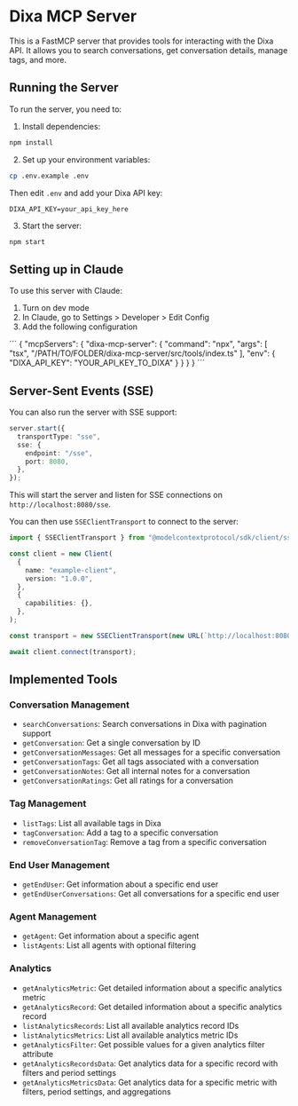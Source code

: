 # Dixa MCP Server

This is a FastMCP server that provides tools for interacting with the Dixa API. It allows you to search conversations, get conversation details, manage tags, and more.

## Running the Server

To run the server, you need to:

1. Install dependencies:
```bash
npm install
```

2. Set up your environment variables:
```bash
cp .env.example .env
```
Then edit `.env` and add your Dixa API key:
```
DIXA_API_KEY=your_api_key_here
```

3. Start the server:
```bash
npm start
```

## Setting up in Claude

To use this server with Claude:

1. Turn on dev mode
2. In Claude, go to Settings > Developer > Edit Config
3. Add the following configuration

´´´
{
  "mcpServers": {
    "dixa-mcp-server": {
      "command": "npx",
      "args": [
        "tsx",
        "/PATH/TO/FOLDER/dixa-mcp-server/src/tools/index.ts"
      ],
      "env": {
        "DIXA_API_KEY": "YOUR_API_KEY_TO_DIXA"
      }
    }
  }
}
´´´

## Server-Sent Events (SSE)

You can also run the server with SSE support:

```ts
server.start({
  transportType: "sse",
  sse: {
    endpoint: "/sse",
    port: 8080,
  },
});
```

This will start the server and listen for SSE connections on `http://localhost:8080/sse`.

You can then use `SSEClientTransport` to connect to the server:

```ts
import { SSEClientTransport } from "@modelcontextprotocol/sdk/client/sse.js";

const client = new Client(
  {
    name: "example-client",
    version: "1.0.0",
  },
  {
    capabilities: {},
  },
);

const transport = new SSEClientTransport(new URL(`http://localhost:8080/sse`));

await client.connect(transport);
```

## Implemented Tools

### Conversation Management
- `searchConversations`: Search conversations in Dixa with pagination support
- `getConversation`: Get a single conversation by ID
- `getConversationMessages`: Get all messages for a specific conversation
- `getConversationTags`: Get all tags associated with a conversation
- `getConversationNotes`: Get all internal notes for a conversation
- `getConversationRatings`: Get all ratings for a conversation

### Tag Management
- `listTags`: List all available tags in Dixa
- `tagConversation`: Add a tag to a specific conversation
- `removeConversationTag`: Remove a tag from a specific conversation

### End User Management
- `getEndUser`: Get information about a specific end user
- `getEndUserConversations`: Get all conversations for a specific end user

### Agent Management
- `getAgent`: Get information about a specific agent
- `listAgents`: List all agents with optional filtering

### Analytics
- `getAnalyticsMetric`: Get detailed information about a specific analytics metric
- `getAnalyticsRecord`: Get detailed information about a specific analytics record
- `listAnalyticsRecords`: List all available analytics record IDs
- `listAnalyticsMetrics`: List all available analytics metric IDs
- `getAnalyticsFilter`: Get possible values for a given analytics filter attribute
- `getAnalyticsRecordsData`: Get analytics data for a specific record with filters and period settings
- `getAnalyticsMetricsData`: Get analytics data for a specific metric with filters, period settings, and aggregations
